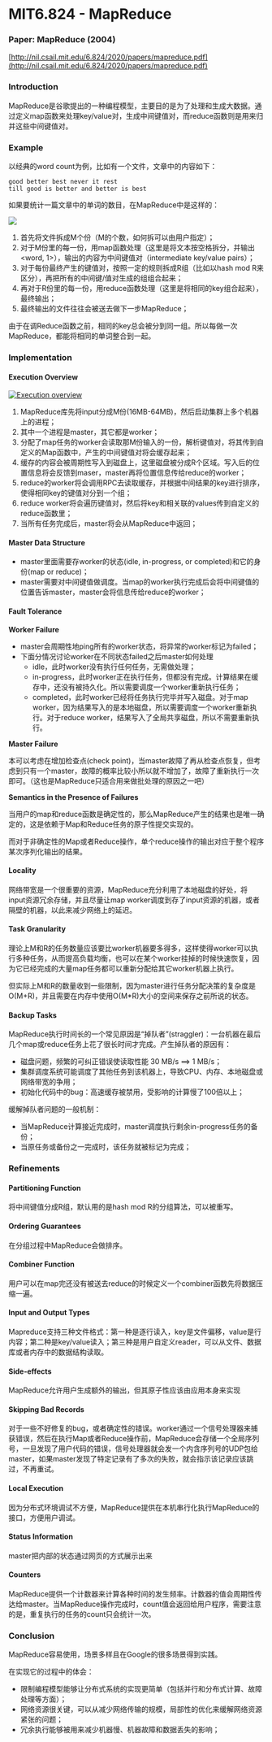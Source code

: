 # MIT6.824 - MapReduce



### Paper: MapReduce \(2004\)

[http://nil.csail.mit.edu/6.824/2020/papers/mapreduce.pdf](http://nil.csail.mit.edu/6.824/2020/papers/mapreduce.pdf)

### Introduction

MapReduce是谷歌提出的一种编程模型，主要目的是为了处理和生成大数据。通过定义map函数来处理key/value对，生成中间键值对，而reduce函数则是用来归并这些中间键值对。

### Example

以经典的word count为例，比如有一个文件，文章中的内容如下：

```text
good better best never it rest 
till good is better and better is best 
```

如果要统计一篇文章中的单词的数目，在MapReduce中是这样的：

[![](https://github.com/sandyhu533/Notes/raw/master/.gitbook/assets/image%20%285%29.png)](https://github.com/sandyhu533/Notes/blob/master/.gitbook/assets/image%20%285%29.png)

1. 首先将文件拆成M个份（M的个数，如何拆可以由用户指定）；
2. 对于M份里的每一份，用map函数处理（这里是将文本按空格拆分，并输出&lt;word, 1&gt;），输出的内容为中间键值对（intermediate key/value pairs）；
3. 对于每份最终产生的键值对，按照一定的规则拆成R组（比如以hash mod R来区分），再把所有的中间键/值对生成的组组合起来；
4. 再对于R份里的每一份，用reduce函数处理（这里是将相同的key组合起来），最终输出；
5. 最终输出的文件往往会被送去做下一步MapReduce；

由于在调Reduce函数之前，相同的key总会被分到同一组。所以每做一次MapReduce，都能将相同的单词整合到一起。

### Implementation

#### Execution Overview

[![Execution overview](https://github.com/sandyhu533/Notes/raw/master/.gitbook/assets/image%20%284%29.png)](https://github.com/sandyhu533/Notes/blob/master/.gitbook/assets/image%20%284%29.png)

1. MapReduce库先将input分成M份\(16MB-64MB\)，然后启动集群上多个机器上的进程；
2. 其中一个进程是master，其它都是worker；
3. 分配了map任务的worker会读取那M份输入的一份，解析键值对，将其传到自定义的Map函数中，产生的中间键值对将会缓存起来；
4. 缓存的内容会被周期性写入到磁盘上，这里磁盘被分成R个区域。写入后的位置信息将会反馈到maser，master再将位置信息传给reduce的worker；
5. reduce的worker将会调用RPC去读取缓存，并根据中间结果的key进行排序，使得相同key的键值对分到一个组；
6. reduce worker将会遍历键值对，然后将key和相关联的values传到自定义的reduce函数里；
7. 当所有任务完成后，master将会从MapReduce中返回；

#### Master Data Structure

* master里面需要存worker的状态\(idle, in-progress, or completed\)和它的身份\(map or reduce\)；
* master需要对中间键值做调度。当map的worker执行完成后会将中间键值的位置告诉master，master会将信息传给reduce的worker；

#### Fault Tolerance

**Worker Failure**

* master会周期性地ping所有的worker状态，将异常的worker标记为failed；
* 下面分情况讨论worker在不同状态failed之后master如何处理
  * idle，此时worker没有执行任何任务，无需做处理；
  * in-progress，此时worker正在执行任务，但都没有完成。计算结果在缓存中，还没有被持久化。所以需要调度一个worker重新执行任务；
  * completed，此时worker已经将任务执行完毕并写入磁盘。对于map worker，因为结果写入的是本地磁盘，所以需要调度一个worker重新执行。对于reduce worker，结果写入了全局共享磁盘，所以不需要重新执行。

**Master Failure**

本可以考虑在增加检查点\(check point\)，当master故障了再从检查点恢复，但考虑到只有一个master，故障的概率比较小所以就不增加了，故障了重新执行一次即可。（这也是MapReduce只适合用来做批处理的原因之一吧）

**Semantics in the Presence of Failures**

当用户的map和reduce函数是确定性的，那么MapReduce产生的结果也是唯一确定的，这是依赖于Map和Reduce任务的原子性提交实现的。

而对于非确定性的Map或者Reduce操作，单个reduce操作的输出对应于整个程序某次序列化输出的结果。

#### Locality

网络带宽是一个很重要的资源，MapReduce充分利用了本地磁盘的好处，将input资源冗余存储，并且尽量让map worker调度到存了input资源的机器，或者隔壁的机器，以此来减少网络上的延迟。

#### Task Granularity

理论上M和R的任务数量应该要比worker机器要多得多，这样使得worker可以执行多种任务，从而提高负载均衡，也可以在某个worker挂掉的时候快速恢复，因为它已经完成的大量map任务都可以重新分配给其它worker机器上执行。

但实际上M和R的数量收到一些限制，因为master进行任务分配决策的复杂度是O\(M+R\)，并且需要在内存中使用O\(M\*R\)大小的空间来保存之前所说的状态。

#### Backup Tasks

MapReduce执行时间长的一个常见原因是“掉队者”\(straggler\)：一台机器在最后几个map或reduce任务上花了很长时间才完成。产生掉队者的原因有：

* 磁盘问题，频繁的可纠正错误使读取性能 30 MB/s ==&gt; 1 MB/s；
* 集群调度系统可能调度了其他任务到该机器上，导致CPU、内存、本地磁盘或网络带宽的争用；
* 初始化代码中的bug：高速缓存被禁用，受影响的计算慢了100倍以上；

缓解掉队者问题的一般机制：

* 当MapReduce计算接近完成时，master调度执行剩余in-progress任务的备份；
* 当原任务或备份之一完成时，该任务就被标记为完成；

### Refinements

#### Partitioning Function

将中间键值分成R组，默认用的是hash mod R的分组算法，可以被重写。

#### Ordering Guarantees

在分组过程中MapReduce会做排序。

#### Combiner Function

用户可以在map完还没有被送去reduce的时候定义一个combiner函数先将数据压缩一遍。

#### Input and Output Types

Mapreduce支持三种文件格式：第一种是逐行读入，key是文件偏移，value是行内容；第二种是key/value读入；第三种是用户自定义reader，可以从文件、数据库或者内存中的数据结构读取。

#### Side-effects

MapReduce允许用户生成额外的输出，但其原子性应该由应用本身来实现

#### Skipping Bad Records

对于一些不好修复的bug，或者确定性的错误。worker通过一个信号处理器来捕获错误，然后在执行Map或者Reduce操作前，MapReduce会存储一个全局序列号，一旦发现了用户代码的错误，信号处理器就会发一个内含序列号的UDP包给master，如果master发现了特定记录有了多次的失败，就会指示该记录应该跳过，不再重试。

#### Local Execution

因为分布式环境调试不方便，MapReduce提供在本机串行化执行MapReduce的接口，方便用户调试。

#### Status Information

master把内部的状态通过网页的方式展示出来

#### Counters

MapReduce提供一个计数器来计算各种时间的发生频率。计数器的值会周期性传达给master。当MapReduce操作完成时，count值会返回给用户程序，需要注意的是，重复执行的任务的count只会统计一次。

### Conclusion

MapReduce容易使用，场景多样且在Google的很多场景得到实践。

在实现它的过程中的体会：

* 限制编程模型能够让分布式系统的实现更简单（包括并行和分布式计算、故障处理等方面）；
* 网络资源很关键，可以从减少网络传输的规模，局部性的优化来缓解网络资源紧张的问题；
* 冗余执行能够被用来减少机器慢、机器故障和数据丢失的影响；

